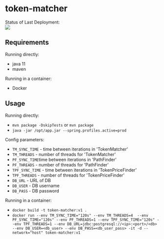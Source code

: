 # token-matcher

Status of Last Deployment:<br>
<img src="https://github.com/mapofzones/token-matcher/workflows/Java%20CI/badge.svg"><br>

## Requirements

Running directly:
* java 11
* maven

Running in a container:
* Docker

## Usage

Running directly:
* `mvn package -DskipTests` or `mvn package`
* `java -jar /opt/app.jar --spring.profiles.active=prod`

Config parameters:
* `TM_SYNC_TIME` - time between iterations in 'TokenMatcher' 
* `TM_THREADS` - number of threads for 'TokenMatcher'
* `PF_SYNC_TIME`time between iterations in 'PathFinder'
* `PF_THREADS` - number of threads for 'PathFinder'
* `TPF_SYNC_TIME` - time between iterations in 'TokenPriceFinder'
* `TPF_THREADS` - number of threads for 'TokenPriceFinder'
* `DB_URL` - URL of DB
* `DB_USER` - DB username
* `DB_PASS` - DB password

Running in a container:
* `docker build -t token-matcher:v1 .`
* `docker run --env TM_SYNC_TIME="120s" --env TM_THREADS=4  --env PF_SYNC_TIME="120s" --env PF_THREADS=1 --env TPF_SYNC_TIME="120s" --env TPF_THREADS=1 --env DB_URL=jdbc:postgresql://<ip>:<port>/<db> --env DB_USER=<db_user> --env DB_PASS=<db_user_pass> -it -d --network="host" token-matcher:v1`